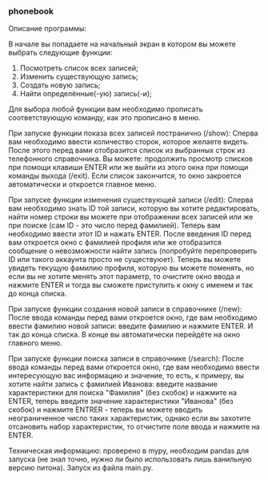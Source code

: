 ### phonebook

Описание программы:

В начале вы попадаете на начальный экран в котором вы можете выбрать следующие функции:

1. Посмотреть список всех записей;
2. Изменить существующую запись;
3. Создать новую запись;
4. Найти определённые(-ую) запись(-и);

Для выбора любой функции вам необходимо прописать соответствующую команду, как это прописано в меню. 


При запуске функции показа всех записей постранично (/show):
Сперва вам необходимо ввести количество сторок, которое желаете видеть. После этого перед вами отобразится список из выбранных строк из телефонного справочника. 
Вы можете: продолжить просмотр списков при помощи клавиши ENTER или же выйти из этого окна при помощи команды выхода (/exit). Если список закончится, то окно закроется автоматически и 
откроется главное меню.


При запуске функции изменения существующей записи (/edit):
Сперва вам необходимо знать ID той записи, которую вы хотите редактировать, найти номер строки вы можете при отображении всех записей или же при поиске (сам ID - это число перед фамилией).
Теперь вам необходимо ввести этот ID и нажать ENTER. После введения ID перед вам откроется окно с фамилией профиля или же отобразится сообщение о невозможности найти запись (попробуйте перепроверить ID или
такого аккаунта просто не существуюет). Теперь вы можете увидеть текущую фамилию профиля, которую вы можете поменять, но если вы не хотите менять этот параметр, то очистите окно ввода и нажмите ENTER и тогда вы сможете 
приступить к окну с именем и так до конца списка.


При запуске функции создания новой записи в справочнике (/new):
После ввода команды перед вами откроется окно, где вам необходимо ввести фамилию новой записи: введите фамилию и нажмите ENTER. И так до конца списка. В конце вы автоматически перейдёте на окно главного меню.


При запуске функции поиска записи в справочнике (/search):
После ввода команды перед вами откроется окно, где вам необходимо ввести интересующую вас информацию и значение, то есть, к примеру, вы хотите найти запись с фамилией Иванова: введите название 
характеристики для поиска "Фамилия" (без скобок) и нажмите на ENTER, теперь введите значение характеристики "Иванова" (без скобок) и нажмите ENTRER - теперь вы можете вводить неограниченное число таких характеристик,
однако если вы захотите отсановить набор характеристик, то отчистите поле ввода и нажмите на ENTER.


Техническая информацию:
проверено в mypy, необходим pandas для запуска (не знал точно, нужно ли было использовать лишь ванильную версию питона). Запуск из файла main.py.
